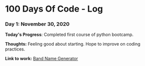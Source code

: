 # 100 Days Of Code - Log

### Day 1: November 30, 2020

**Today's Progress**: Completed first course of python bootcamp.

**Thoughts:** Feeling good about starting. Hope to improve on coding practices.

**Link to work:** [Band Name Generator](https://repl.it/@varunr8908/band-name-generator-start)
